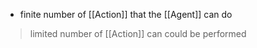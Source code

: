- finite number of [[Action]] that the [[Agent]] can do

>limited number of [[Action]] can could be performed